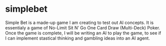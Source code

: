 # simplebet

Simple Bet is a made-up game I am creating to test out AI concepts. It is essentialy a game of No-Limit Sit N’ Go One Card Draw (Multi-Deck) Poker. Once the game is complete, I will be writing an AI to play the game, to see if I can implement stastical thinking and gambling ideas into an AI agent.

